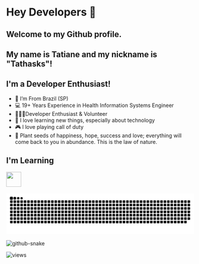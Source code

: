 # Hey Developers 👋

## Welcome to my Github profile.
## My name is Tatiane and my nickname is "Tathasks"!

## I'm a Developer Enthusiast!

- 📍 I’m From Brazil (SP)
- 💻 19+ Years Experience in Health Information Systems Engineer
- 👩🏼‍💻Developer Enthusiast & Volunteer
- 👀 I love learning new things, especially about technology
- 🎮 I love playing call of duty
- 🌱 Plant seeds of happiness, hope, success and love; everything will come back to you in abundance. This is the law of nature.

## I'm Learning
<img src="https://cdn.jsdelivr.net/gh/devicons/devicon/icons/javascript/javascript-original.svg" width="40" height="40"/>
          
          
![Snake animation](https://raw.githubusercontent.com/Platane/snk/output/github-contribution-grid-snake.svg)

<picture>
  <source media="(prefers-color-scheme: dark)" srcset="github-snake-dark.svg" />
  <source media="(prefers-color-scheme: light)" srcset="github-snake.svg" />
  <img alt="github-snake" src="github-snake.svg" />
</picture>

<!-- View counter - https://github.com/DenverCoder1/Simple-View-Counter -->

<img alt="views" title="GitHub profile views" src="https://freshidea.com/jonah/app/DenverCoder1-profile-views"/></a>
